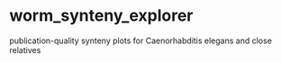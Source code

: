 # worm_synteny_explorer
publication-quality synteny plots for Caenorhabditis elegans and close relatives
